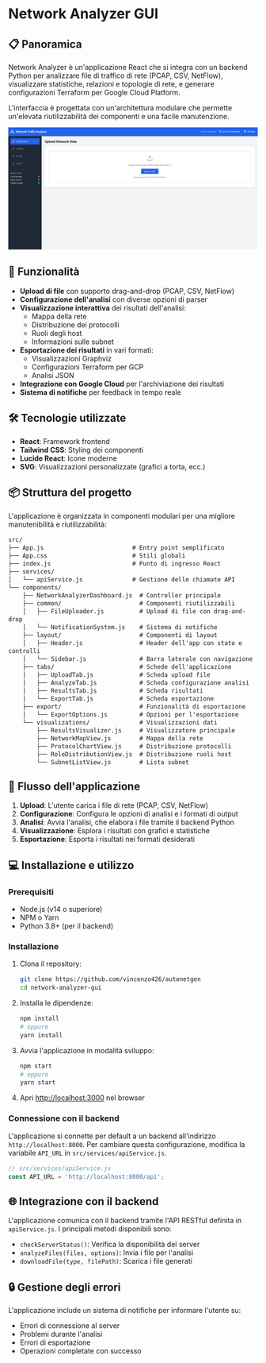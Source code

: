 # Network Analyzer GUI
## 📋 Panoramica

Network Analyzer è un'applicazione React che si integra con un backend Python per analizzare file di traffico di rete (PCAP, CSV, NetFlow), visualizzare statistiche, relazioni e topologie di rete, e generare configurazioni Terraform per Google Cloud Platform.

L'interfaccia è progettata con un'architettura modulare che permette un'elevata riutilizzabilità dei componenti e una facile manutenzione.

![Network Analyzer Dashboard](dasboard.png)

## 🚀 Funzionalità

- **Upload di file** con supporto drag-and-drop (PCAP, CSV, NetFlow)
- **Configurazione dell'analisi** con diverse opzioni di parser
- **Visualizzazione interattiva** dei risultati dell'analisi:
  - Mappa della rete
  - Distribuzione dei protocolli
  - Ruoli degli host
  - Informazioni sulle subnet
- **Esportazione dei risultati** in vari formati:
  - Visualizzazioni Graphviz
  - Configurazioni Terraform per GCP
  - Analisi JSON
- **Integrazione con Google Cloud** per l'archiviazione dei risultati
- **Sistema di notifiche** per feedback in tempo reale

## 🛠️ Tecnologie utilizzate

- **React**: Framework frontend
- **Tailwind CSS**: Styling dei componenti
- **Lucide React**: Icone moderne
- **SVG**: Visualizzazioni personalizzate (grafici a torta, ecc.)

## 📦 Struttura del progetto

L'applicazione è organizzata in componenti modulari per una migliore manutenibilità e riutilizzabilità:

```
src/
├── App.js                         # Entry point semplificato
├── App.css                        # Stili globali
├── index.js                       # Punto di ingresso React
├── services/
│   └── apiService.js              # Gestione delle chiamate API
└── components/
    ├── NetworkAnalyzerDashboard.js  # Controller principale
    ├── common/                      # Componenti riutilizzabili
    │   ├── FileUploader.js          # Upload di file con drag-and-drop
    │   └── NotificationSystem.js    # Sistema di notifiche
    ├── layout/                      # Componenti di layout
    │   ├── Header.js                # Header dell'app con stato e controlli
    │   └── Sidebar.js               # Barra laterale con navigazione
    ├── tabs/                        # Schede dell'applicazione
    │   ├── UploadTab.js             # Scheda upload file
    │   ├── AnalyzeTab.js            # Scheda configurazione analisi
    │   ├── ResultsTab.js            # Scheda risultati
    │   └── ExportTab.js             # Scheda esportazione
    ├── export/                      # Funzionalità di esportazione
    │   └── ExportOptions.js         # Opzioni per l'esportazione
    └── visualizations/              # Visualizzazioni dati
        ├── ResultsVisualizer.js     # Visualizzatore principale
        ├── NetworkMapView.js        # Mappa della rete
        ├── ProtocolChartView.js     # Distribuzione protocolli
        ├── RoleDistributionView.js  # Distribuzione ruoli host
        └── SubnetListView.js        # Lista subnet
```

## 🚦 Flusso dell'applicazione

1. **Upload**: L'utente carica i file di rete (PCAP, CSV, NetFlow)
2. **Configurazione**: Configura le opzioni di analisi e i formati di output
3. **Analisi**: Avvia l'analisi, che elabora i file tramite il backend Python
4. **Visualizzazione**: Esplora i risultati con grafici e statistiche
5. **Esportazione**: Esporta i risultati nei formati desiderati

## 💻 Installazione e utilizzo

### Prerequisiti

- Node.js (v14 o superiore)
- NPM o Yarn
- Python 3.8+ (per il backend)

### Installazione

1. Clona il repository:
   ```bash
   git clone https://github.com/vincenzo426/autonetgen
   cd network-analyzer-gui
   ```

2. Installa le dipendenze:
   ```bash
   npm install
   # oppure
   yarn install
   ```

3. Avvia l'applicazione in modalità sviluppo:
   ```bash
   npm start
   # oppure
   yarn start
   ```

4. Apri [http://localhost:3000](http://localhost:3000) nel browser

### Connessione con il backend

L'applicazione si connette per default a un backend all'indirizzo `http://localhost:8000`. Per cambiare questa configurazione, modifica la variabile `API_URL` in `src/services/apiService.js`.

```javascript
// src/services/apiService.js
const API_URL = 'http://localhost:8000/api';
```
## 🌐 Integrazione con il backend

L'applicazione comunica con il backend tramite l'API RESTful definita in `apiService.js`. I principali metodi disponibili sono:

- `checkServerStatus()`: Verifica la disponibilità del server
- `analyzeFiles(files, options)`: Invia i file per l'analisi
- `downloadFile(type, filePath)`: Scarica i file generati

## 🔒 Gestione degli errori

L'applicazione include un sistema di notifiche per informare l'utente su:

- Errori di connessione al server
- Problemi durante l'analisi
- Errori di esportazione
- Operazioni completate con successo
